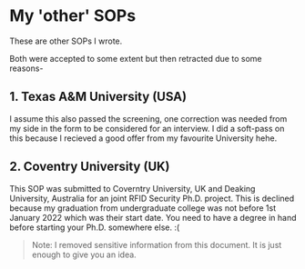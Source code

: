 # My 'other' SOPs
These are other SOPs I wrote.

Both were accepted to some extent but then retracted due to some reasons-

## 1. Texas A&M University (USA)
I assume this also passed the screening, one correction was needed from my side in the form to be considered for an interview. I did a soft-pass on this because I recieved a good offer from my favourite University hehe.

## 2. Coventry University (UK)
This SOP was submitted to Coverntry University, UK and Deaking University, Australia for an joint RFID Security Ph.D. project.
This is declined because my graduation from undergraduate college was not before 1st January 2022 which was their start date. You need to have a degree in hand before starting your Ph.D. somewhere else. :(

> Note: I removed sensitive information from this document. It is just enough to give you an idea.
